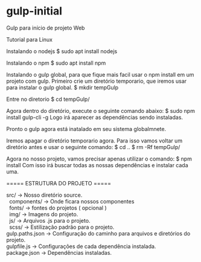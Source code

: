 # gulp-initial
Gulp para início de projeto Web

Tutorial para Linux

Instalando o nodejs
$ sudo apt install nodejs

Instalando o npm
$ sudo apt install npm

Instalando o gulp global, para que fique mais facil usar o npm install em um projeto com gulp.
  Primeiro crie um diretório temporario, que iremos usar para instalar o gulp global.
 $ mkdir tempGulp
 
  Entre no diretorio
 $ cd tempGulp/

  Agora dentro do diretório, execute o seguinte comando abaixo:
 $ sudo npm install gulp-cli -g
  Logo irá aparecer as dependências sendo instaladas.
 
  Pronto o gulp agora está inatalado em seu sistema globalmnete.
 
  Iremos apagar o diretório temporario agora.
  Para isso vamos voltar um diretório antes e usar o seguinte comando:
 $ cd ..
 $ rm -Rf tempGulp/

  Agora no nosso projeto, vamos precisar apenas utilizar o comando:
 $ npm install
  Com isso irá buscar todas as nossas dependências e instalar cada uma.


===== ESTRUTURA DO PROJETO =====
<p>
src/  -> Nosso diretório source.<br>
  &nbsp;&nbsp;components/ -> Onde ficara nossos componentes<br>
  &nbsp;&nbsp;fonts/ -> fontes do projetos ( opcional )<br>
  &nbsp;&nbsp;img/ -> Imagens do projeto.<br>
  &nbsp;&nbsp;js/ -> Arquivos .js para o projeto.<br>
  &nbsp;&nbsp;scss/ -> Estilização padrão para o projeto.<br>
gulp.paths.json -> Configuração do caminho para arquivos e diretórios do projeto.<br>
gulpfile.js -> Configurações de cada dependência instalada.<br>
package.json -> Dependências instaladas.<br>
 </p>
